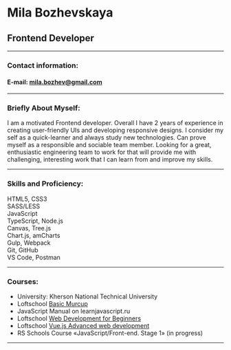 # Mila Bozhevskaya  
## Frontend Developer
**********************  
### **Contact information:**  
#### **E-mail:** mila.bozhev@gmail.com  
**********************  
### **Briefly About Myself:**  
I am a motivated Frontend developer. Overall I have 2 years of experience in creating user-friendly UIs and developing responsive designs. I consider my self as a quick-learner and always study new technologies. Can prove myself as a responsible and sociable team member. Looking for a great, enthusiastic engineering team to work for that will provide me with challenging, interesting work that I can learn from and improve my skills.  
********************** 
### **Skills and Proficiency:**  
HTML5, CSS3  
SASS/LESS  
JavaScript  
TypeScript, Node.js  
Canvas, Tree.js  
Chart.js, amCharts  
Gulp, Webpack  
Git, GitHub  
VS Code, Postman  
**********************  
### **Courses:**  
+ University: Kherson National Technical University  
+ Loftschool [Basic Murcup](https://loftschool.com/diploma/IM1564666083/en/pdf)  
+ JavaScript Manual on learnjavascript.ru  
+ Loftschool [Web Development for Beginners](https://loftschool.com/diploma/PM1570104832/en/pdf)  
+ Loftschool [Vue.js Advanced web development](https://loftschool.com/diploma/RY1573803341/en/pdf)  
+ RS Schools Course «JavaScript/Front-end. Stage 1» (in progress)  
**********************  
